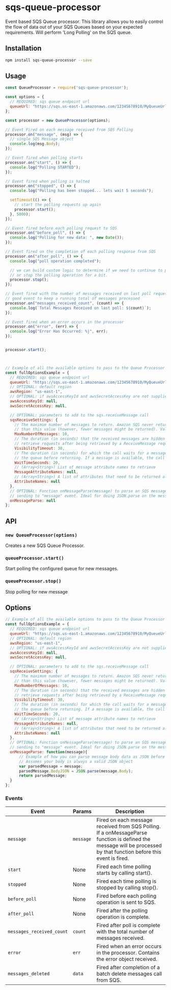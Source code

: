 # sqs-queue-processor
Event based SQS Queue processor. This library allows you to easily control the flow of data out of your SQS Queues based on your expected requirements. Will perform 'Long Polling' on the SQS queue.

## Installation

```bash
npm install sqs-queue-processor --save
```

## Usage

```js
const QueueProcessor = require('sqs-queue-processor');

const options = {
  // REQUIRED: sqs queue endpoint url
  queueUrl: "https://sqs.us-east-1.amazonaws.com/12345678910/MyQueueUrl"
};

const processor = new QueueProcessor(options);

// Event Fired on each message received from SQS Polling
processor.on("message", (msg) => {
  // single SQS Message object
  console.log(msg.Body);
});

// Event fired when polling starts
processor.on("start", () => {
  console.log("Polling STARTED");
});

// Event fired when polling is halted
processor.on("stopped", () => {
  console.log("Polling has been stopped... lets wait 5 seconds");

  setTimeout(() => {
    // start the polling requests up again
    processor.start();
  }, 5000);
});

// Event fired before each polling request to SQS
processor.on("before_poll", () => {
  console.log("Polling for new data: ", new Date());
});

// Event fired on the completion of each polling response from SQS
processor.on("after_poll", () => {
  console.log("poll operation completed");

  // we can build custom logic to determine if we need to continue to poll
  // or stop the polling operation for a bit.
  processor.stop();
});

// Event fired with the number of messages received on last poll request (max 10)
// good event to keep a running total of messages processed
processor.on("messages_received_count", (count) => {
  console.log(`Total Messages Received on last poll: ${count}`);
});

// Event fired when an error occurs in the processor
processor.on("error", (err) => {
  console.log("Error Has Occurred: %j", err);
});


processor.start();



// Example of all the available options to pass to the Queue Processor
const fullOptionsExample = {
  // REQUIRED: sqs queue endpoint url
  queueUrl: "https://sqs.us-east-1.amazonaws.com/12345678910/MyQueueUrl",
  // OPTIONAL: default region
  awsRegion: "us-east-1",
  // OPTIONAL: if awsAccessKeyId and awsSecretAccessKey are not supplied IAM role / credentials file is used
  awsAccessKeyId: null,
  awsSecretAccessKey: null,

  // OPTIONAL: parameters to add to the sqs.receiveMessage call
  sqsReceiveSettings: {
    // The maximum number of messages to return. Amazon SQS never returns more messages
    // than this value (however, fewer messages might be returned). Valid values are 1 to 10.
    MaxNumberOfMessages: 10,
    // The duration (in seconds) that the received messages are hidden from subsequent
    // retrieve requests after being retrieved by a ReceiveMessage request.
    VisibilityTimeout: 30,
    // The duration (in seconds) for which the call waits for a message to arrive in
    // the queue before returning. If a message is available, the call returns sooner than
    WaitTimeSeconds: 20,
    // (Array<String>) List of message attribute names to retrieve
    MessageAttributeNames: null,
    // (Array<String>) A list of attributes that need to be returned along with each message.
    AttributeNames: null
  },
  // OPTIONAL: Function onMessageParse(message) to parse an SQS message before
  // sending to "message" event. Ideal for doing JSON.parse on the message.Body for example.
  onMessageParse: null
};

```

## API

### `new QueueProcessor(options)`

Creates a new SQS Queue Processor.

### `queueProcessor.start()`

Start polling the configured queue for new messages.

### `queueProcessor.stop()`

Stop polling for new message


## Options

```js
// Example of all the available options to pass to the Queue Processor
const fullOptionsExample = {
  // REQUIRED: sqs queue endpoint url
  queueUrl: "https://sqs.us-east-1.amazonaws.com/12345678910/MyQueueUrl",
  // OPTIONAL: default region
  awsRegion: "us-east-1",
  // OPTIONAL: if awsAccessKeyId and awsSecretAccessKey are not supplied IAM role / credentials file is used
  awsAccessKeyId: null,
  awsSecretAccessKey: null,

  // OPTIONAL: parameters to add to the sqs.receiveMessage call
  sqsReceiveSettings: {
    // The maximum number of messages to return. Amazon SQS never returns more messages
    // than this value (however, fewer messages might be returned). Valid values are 1 to 10.
    MaxNumberOfMessages: 10,
    // The duration (in seconds) that the received messages are hidden from subsequent
    // retrieve requests after being retrieved by a ReceiveMessage request.
    VisibilityTimeout: 30,
    // The duration (in seconds) for which the call waits for a message to arrive in
    // the queue before returning. If a message is available, the call returns sooner than
    WaitTimeSeconds: 20,
    // (Array<String>) List of message attribute names to retrieve
    MessageAttributeNames: null,
    // (Array<String>) A list of attributes that need to be returned along with each message.
    AttributeNames: null
  },
  // OPTIONAL: Function onMessageParse(message) to parse an SQS message before
  // sending to "message" event. Ideal for doing JSON.parse on the message.Body for example.
  onMessageParse: function(message){
      // Example of how you can parse message body data as JSON before returning.
      // Assumes your body is always a valid JSON object
      var parsedMessage = message;
      parsedMessage.BodyJSON = JSON.parse(message.Body);
      return parsedMessage;
  }
};

```

### Events

|Event|Params|Description|
|-----|------|-----------|
|`message`|`message`|Fired on each message received from SQS Polling. If a onMessageParse function is defined the message will be processed by that function before this event is fired.|
|`start`|None|Fired each time polling starts by calling start().|
|`stopped`|None|Fired each time polling is stopped by calling stop().|
|`before_poll`|None|Fired before each polling operation is sent to SQS.|
|`after_poll`|None|Fired after the polling operation is complete.|
|`messages_received_count`|`count`|Fired after poll is complete with the total number of messages received.|
|`error`|`err`|Fired when an error occurs in the processor. Contains the error object received.|
|`messages_deleted`|`data`|Fired after completion of a batch delete messages call from SQS.|